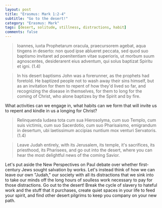 ```yaml
---
layout: post
title: "Erasmus: Mark 1:2-4"
subtitle: "Go to the desert!"
category: "Erasmus: Mark"
tags: [desert, solitude, stillness, distractions, habit]
comments: false
---
```


> Ioannes, iuxta Prophetarum oracula, praecursorem agebat, aqua tingens in deserto: non quod ipse ablueret peccata, sed quod suo baptismo invitaret ad poenitentiam vitae superioris, ut morbum suum agnoscentes, desiderarent eius adventum, qui solus baptizat Spiritu et igni. (1.4)

> In his desert baptisms John was a forerunner, as the prophets had foretold. He baptized people not to wash away their sins himself, but as an invitation for them to repent of how they'd lived so far, and recognizing the disease in themselves, for them to long for the coming of Christ, who alone baptizes by the Spirit and by fire.

What activities can we engage in, what habits can we form that will invite us to repent and kindle in us a longing for Christ?

> Relinquenda Iudaea tota cum sua Hierosolyma, cum suo Templo, cum suis victimis, cum suo Sacerdotio, cum suo Pharisaismo, emigrandum in desertum, ubi laetissimum accipias nuntium mox venturi Servatoris. (1.4)

> Leave Judah entirely, with its Jerusalem, its temple, it's sacrifices, its priesthood, its Pharisees, and go out into the desert, where you can hear the most delightful news of the coming Savior.

Let's put aside the New Perspectives on Paul debate over whether first-century Jews sought salvation by works. Let's instead think of how we can leave our own "Judah," our society with all its distractions that we sink into to take our minds off the long hours of soulless work necessary to pay for those distractions. Go out to the desert! Break the cycle of slavery to hateful work and the stuff that it purchases, create quiet spaces in your life to feed your spirit, and find other desert pilgrims to keep you company on your new path.